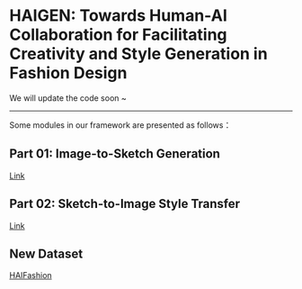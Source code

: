 # HAIGEN: Towards Human-AI Collaboration for Facilitating Creativity and Style Generation in Fashion Design

We will update the code soon ~

***

Some modules in our framework are presented as follows：

## Part 01: Image-to-Sketch Generation

[Link](./I2S/)

## Part 02: Sketch-to-Image Style Transfer

[Link](./S2I)

## New Dataset

[HAIFashion](https://drive.google.com/file/d/1hbFUNToU7CtMqz6shqNsybYt4VhIBMlW/view?usp=drive_link)


